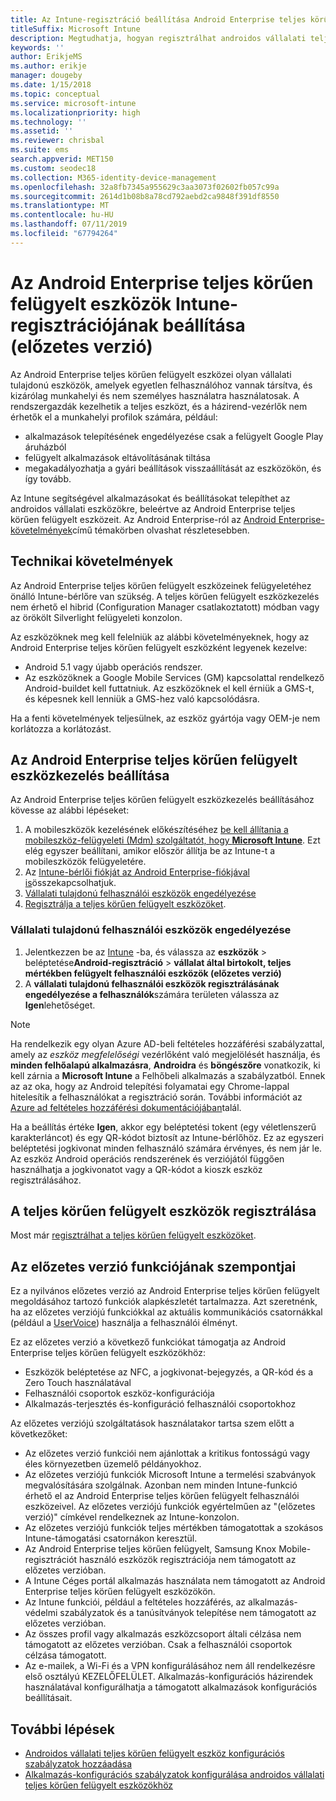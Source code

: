 ```yaml
---
title: Az Intune-regisztráció beállítása Android Enterprise teljes körűen felügyelt eszközökhöz
titleSuffix: Microsoft Intune
description: Megtudhatja, hogyan regisztrálhat androidos vállalati teljes körűen felügyelt eszközöket az Intune-ban.
keywords: ''
author: ErikjeMS
ms.author: erikje
manager: dougeby
ms.date: 1/15/2018
ms.topic: conceptual
ms.service: microsoft-intune
ms.localizationpriority: high
ms.technology: ''
ms.assetid: ''
ms.reviewer: chrisbal
ms.suite: ems
search.appverid: MET150
ms.custom: seodec18
ms.collection: M365-identity-device-management
ms.openlocfilehash: 32a8fb7345a955629c3aa3073f02602fb057c99a
ms.sourcegitcommit: 2614d1b08b8a78cd792aebd2ca9848f391df8550
ms.translationtype: MT
ms.contentlocale: hu-HU
ms.lasthandoff: 07/11/2019
ms.locfileid: "67794264"
---
```

# <a name="set-up-intune-enrollment-of-android-enterprise-fully-managed-devices-preview"></a>Az Android Enterprise teljes körűen felügyelt eszközök Intune-regisztrációjának beállítása (előzetes verzió)

Az Android Enterprise teljes körűen felügyelt eszközei olyan vállalati tulajdonú eszközök, amelyek egyetlen felhasználóhoz vannak társítva, és kizárólag munkahelyi és nem személyes használatra használatosak. A rendszergazdák kezelhetik a teljes eszközt, és a házirend-vezérlők nem érhetők el a munkahelyi profilok számára, például:
- alkalmazások telepítésének engedélyezése csak a felügyelt Google Play áruházból
- felügyelt alkalmazások eltávolításának tiltása
- megakadályozhatja a gyári beállítások visszaállítását az eszközökön, és így tovább.

Az Intune segítségével alkalmazásokat és beállításokat telepíthet az androidos vállalati eszközökre, beleértve az Android Enterprise teljes körűen felügyelt eszközeit. Az Android Enterprise-ról az [Android Enterprise-követelmények](https://support.google.com/work/android/answer/6174145?hl=en&ref_topic=6151012)című témakörben olvashat részletesebben.

## <a name="technical-requirements"></a>Technikai követelmények

Az Android Enterprise teljes körűen felügyelt eszközeinek felügyeletéhez önálló Intune-bérlőre van szükség. A teljes körűen felügyelt eszközkezelés nem érhető el hibrid (Configuration Manager csatlakoztatott) módban vagy az örökölt Silverlight felügyeleti konzolon.

Az eszközöknek meg kell felelniük az alábbi követelményeknek, hogy az Android Enterprise teljes körűen felügyelt eszközként legyenek kezelve:

- Android 5.1 vagy újabb operációs rendszer.
- Az eszközöknek a Google Mobile Services (GM) kapcsolattal rendelkező Android-buildet kell futtatniuk. Az eszközöknek el kell érniük a GMS-t, és képesnek kell lenniük a GMS-hez való kapcsolódásra.

Ha a fenti követelmények teljesülnek, az eszköz gyártója vagy OEM-je nem korlátozza a korlátozást.

## <a name="set-up-android-enterprise-fully-managed-device-management"></a>Az Android Enterprise teljes körűen felügyelt eszközkezelés beállítása

Az Android Enterprise teljes körűen felügyelt eszközkezelés beállításához kövesse az alábbi lépéseket:

1. A mobileszközök kezelésének előkészítéséhez [be kell állítania a mobileszköz-felügyeleti (Mdm) szolgáltatót, hogy **Microsoft Intune**](mdm-authority-set.md). Ezt elég egyszer beállítani, amikor először állítja be az Intune-t a mobileszközök felügyeletére.
2. Az [Intune-bérlői fiókját az Android Enterprise-fiókjával is](connect-intune-android-enterprise.md)összekapcsolhatjuk.
3. [Vállalati tulajdonú felhasználói eszközök engedélyezése](#enable-corporate-owned-user-devices)
4. [Regisztrálja a teljes körűen felügyelt eszközöket](#enroll-the-fully-managed-devices).

### <a name="enable-corporate-owned-user-devices"></a>Vállalati tulajdonú felhasználói eszközök engedélyezése

1. Jelentkezzen be az [Intune](https://go.microsoft.com/fwlink/?linkid=2090973) -ba, és válassza az **eszközök** > beléptetése**Android-regisztráció** > **vállalat által birtokolt, teljes mértékben felügyelt felhasználói eszközök (előzetes verzió)**
2. A **vállalati tulajdonú felhasználói eszközök regisztrálásának engedélyezése a felhasználók**számára területen válassza az **Igen**lehetőséget.

> [!NOTE]
> Ha rendelkezik egy olyan Azure AD-beli feltételes hozzáférési szabályzattal, amely az *eszköz megfelelőségi* vezérlőként való megjelölését használja, és **minden felhőalapú alkalmazásra**, **Androidra** és **böngészőre** vonatkozik, ki kell zárnia a **Microsoft Intune** a Felhőbeli alkalmazás a szabályzatból. Ennek az az oka, hogy az Android telepítési folyamatai egy Chrome-lappal hitelesítik a felhasználókat a regisztráció során. További információt az [Azure ad feltételes hozzáférési dokumentációjában](https://docs.microsoft.com/azure/active-directory/conditional-access/)talál.

Ha a beállítás értéke **Igen**, akkor egy beléptetési tokent (egy véletlenszerű karakterláncot) és egy QR-kódot biztosít az Intune-bérlőhöz. Ez az egyszeri beléptetési jogkivonat minden felhasználó számára érvényes, és nem jár le. Az eszköz Android operációs rendszerének és verziójától függően használhatja a jogkivonatot vagy a QR-kódot a kioszk eszköz regisztrálásához.

## <a name="enroll-the-fully-managed-devices"></a>A teljes körűen felügyelt eszközök regisztrálása
Most már [regisztrálhat a teljes körűen felügyelt eszközöket](android-dedicated-devices-fully-managed-enroll.md).

## <a name="considerations-for-this-preview-feature"></a>Az előzetes verzió funkciójának szempontjai
Ez a nyilvános előzetes verzió az Android Enterprise teljes körűen felügyelt megoldásához tartozó funkciók alapkészletét tartalmazza. Azt szeretnénk, ha az előzetes verziójú funkciókkal az aktuális kommunikációs csatornákkal (például a [UserVoice](https://microsoftintune.uservoice.com/forums/291681-ideas?category_id=210853)) használja a felhasználói élményt.

Ez az előzetes verzió a következő funkciókat támogatja az Android Enterprise teljes körűen felügyelt eszközökhöz:
- Eszközök beléptetése az NFC, a jogkivonat-bejegyzés, a QR-kód és a Zero Touch használatával
- Felhasználói csoportok eszköz-konfigurációja
- Alkalmazás-terjesztés és-konfiguráció felhasználói csoportokhoz


Az előzetes verziójú szolgáltatások használatakor tartsa szem előtt a következőket:
- Az előzetes verzió funkciói nem ajánlottak a kritikus fontosságú vagy éles környezetben üzemelő példányokhoz. 
- Az előzetes verziójú funkciók Microsoft Intune a termelési szabványok megvalósítására szolgálnak. Azonban nem minden Intune-funkció érhető el az Android Enterprise teljes körűen felügyelt felhasználói eszközeivel. Az előzetes verziójú funkciók egyértelműen az "(előzetes verzió)" címkével rendelkeznek az Intune-konzolon. 
- Az előzetes verziójú funkciók teljes mértékben támogatottak a szokásos Intune-támogatási csatornákon keresztül.
- Az Android Enterprise teljes körűen felügyelt, Samsung Knox Mobile-regisztrációt használó eszközök regisztrációja nem támogatott az előzetes verzióban. 
- A Intune Céges portál alkalmazás használata nem támogatott az Android Enterprise teljes körűen felügyelt eszközökön. 
- Az Intune funkciói, például a feltételes hozzáférés, az alkalmazás-védelmi szabályzatok és a tanúsítványok telepítése nem támogatott az előzetes verzióban. 
- Az összes profil vagy alkalmazás eszközcsoport általi célzása nem támogatott az előzetes verzióban. Csak a felhasználói csoportok célzása támogatott. 
- Az e-mailek, a Wi-Fi és a VPN konfigurálásához nem áll rendelkezésre első osztályú KEZELŐFELÜLET. Alkalmazás-konfigurációs házirendek használatával konfigurálhatja a támogatott alkalmazások konfigurációs beállításait.

## <a name="next-steps"></a>További lépések
- [Androidos vállalati teljes körűen felügyelt eszköz konfigurációs szabályzatok hozzáadása](device-restrictions-android-for-work.md#device-owner-only)
- [Alkalmazás-konfigurációs szabályzatok konfigurálása androidos vállalati teljes körűen felügyelt eszközökhöz](app-configuration-policies-use-android.md)

